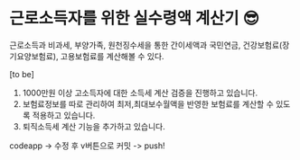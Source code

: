 # 근로소득자를 위한 실수령액 계산기 😎

근로소득과 비과세, 부양가족, 원천징수세을 통한 간이세액과 국민연금, 건강보험료(장기요양보험료), 고용보험료를 계산해볼 수 있다.


[to be]
1. 1000만원 이상 고소득자에 대한 소득세 계산 검증을 진행하고 있습니다.
2. 보험료정보를 따로 관리하여 최저,최대보수월액을 반영한 보험료를 계산할 수 있도록 적용하고 있습니다.
2. 퇴직소득세 계산 기능을 추가하고 있습니다.

codeapp -> 수정 후 v버튼으로 커밋 -> push!